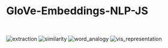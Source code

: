 # GloVe-Embeddings-NLP-JS
<br>

![extraction](https://user-images.githubusercontent.com/44198980/146674170-3d1d4900-4880-41ce-a992-d99c2bd43497.PNG)
![similarity](https://user-images.githubusercontent.com/44198980/146674177-4cb991d5-2e7b-4da1-a548-842613c11993.PNG)
![word_analogy](https://user-images.githubusercontent.com/44198980/146674185-d6eca3e5-30db-4aa2-9741-c827a881c1f5.PNG)
![vis_representation](https://user-images.githubusercontent.com/44198980/146674278-d79c2f12-c08b-44c0-8f03-dca6cd356e28.PNG)
